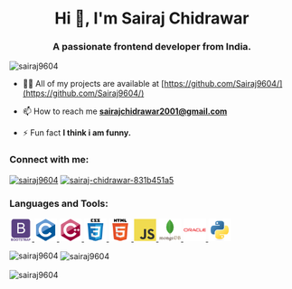 <h1 align="center">Hi 👋, I'm Sairaj Chidrawar</h1>
<h3 align="center">A passionate frontend developer from India.</h3>

<p align="left"> <img src="https://komarev.com/ghpvc/?username=sairaj9604&label=Profile%20views&color=0e75b6&style=flat" alt="sairaj9604" /> </p>

- 👨‍💻 All of my projects are available at [https://github.com/Sairaj9604/](https://github.com/Sairaj9604/)

- 📫 How to reach me **sairajchidrawar2001@gmail.com**

- ⚡ Fun fact **I think i am funny.**

<h3 align="left">Connect with me:</h3>
<p align="left">
<a href="https://codepen.io/sairaj9604" target="blank"><img align="center" src="https://raw.githubusercontent.com/rahuldkjain/github-profile-readme-generator/master/src/images/icons/Social/codepen.svg" alt="sairaj9604" height="30" width="40" /></a>
<a href="https://linkedin.com/in/sairaj-chidrawar-831b451a5" target="blank"><img align="center" src="https://raw.githubusercontent.com/rahuldkjain/github-profile-readme-generator/master/src/images/icons/Social/linked-in-alt.svg" alt="sairaj-chidrawar-831b451a5" height="30" width="40" /></a>
</p>

<h3 align="left">Languages and Tools:</h3>
<p align="left"> <a href="https://getbootstrap.com" target="_blank"> <img src="https://raw.githubusercontent.com/devicons/devicon/master/icons/bootstrap/bootstrap-plain-wordmark.svg" alt="bootstrap" width="40" height="40"/> </a> <a href="https://www.cprogramming.com/" target="_blank"> <img src="https://raw.githubusercontent.com/devicons/devicon/master/icons/c/c-original.svg" alt="c" width="40" height="40"/> </a> <a href="https://www.w3schools.com/cpp/" target="_blank"> <img src="https://raw.githubusercontent.com/devicons/devicon/master/icons/cplusplus/cplusplus-original.svg" alt="cplusplus" width="40" height="40"/> </a> <a href="https://www.w3schools.com/css/" target="_blank"> <img src="https://raw.githubusercontent.com/devicons/devicon/master/icons/css3/css3-original-wordmark.svg" alt="css3" width="40" height="40"/> </a> <a href="https://www.w3.org/html/" target="_blank"> <img src="https://raw.githubusercontent.com/devicons/devicon/master/icons/html5/html5-original-wordmark.svg" alt="html5" width="40" height="40"/> </a> <a href="https://developer.mozilla.org/en-US/docs/Web/JavaScript" target="_blank"> <img src="https://raw.githubusercontent.com/devicons/devicon/master/icons/javascript/javascript-original.svg" alt="javascript" width="40" height="40"/> </a> <a href="https://www.mongodb.com/" target="_blank"> <img src="https://raw.githubusercontent.com/devicons/devicon/master/icons/mongodb/mongodb-original-wordmark.svg" alt="mongodb" width="40" height="40"/> </a> <a href="https://www.oracle.com/" target="_blank"> <img src="https://raw.githubusercontent.com/devicons/devicon/master/icons/oracle/oracle-original.svg" alt="oracle" width="40" height="40"/> </a> <a href="https://www.python.org" target="_blank"> <img src="https://raw.githubusercontent.com/devicons/devicon/master/icons/python/python-original.svg" alt="python" width="40" height="40"/> </a> </p>

<p><img align="left" src="https://github-readme-stats.vercel.app/api/top-langs?username=sairaj9604&show_icons=true&locale=en&layout=compact" alt="sairaj9604" /></p>

<p>&nbsp;<img align="center" src="https://github-readme-stats.vercel.app/api?username=sairaj9604&show_icons=true&locale=en" alt="sairaj9604" /></p>

<p><img align="center" src="https://github-readme-streak-stats.herokuapp.com/?user=sairaj9604&" alt="sairaj9604" /></p>

